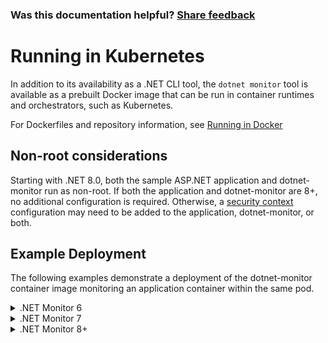 
### Was this documentation helpful? [Share feedback](https://www.research.net/r/DGDQWXH?src=documentation%2Fkubernetes)

# Running in Kubernetes

In addition to its availability as a .NET CLI tool, the `dotnet monitor` tool is available as a prebuilt Docker image that can be run in container runtimes and orchestrators, such as Kubernetes.

For Dockerfiles and repository information, see [Running in Docker](./docker.md)

## Non-root considerations

Starting with .NET 8.0, both the sample ASP.NET application and dotnet-monitor run as non-root. If both the application and dotnet-monitor are 8+, no additional configuration is required. Otherwise, a [security context](https://kubernetes.io/docs/tasks/configure-pod-container/security-context/) configuration may need to be added to the application, dotnet-monitor, or both.

## Example Deployment

The following examples demonstrate a deployment of the dotnet-monitor container image monitoring an application container within the same pod.

<details>
  <summary>.NET Monitor 6</summary>

```yaml
# Tell us about your experience using dotnet monitor: https://aka.ms/dotnet-monitor-survey
apiVersion: apps/v1
kind: Deployment
metadata:
  name: deploy-exampleapp
spec:
  replicas: 1
  selector:
    matchLabels:
      app: exampleapp
  template:
    metadata:
      labels:
        app: exampleapp
    spec:
      restartPolicy: Always
      containers:
      - name: app
        image: mcr.microsoft.com/dotnet/samples:aspnetapp
        imagePullPolicy: Always
        env:
        - name: ASPNETCORE_URLS
          value: http://+:80
        - name: DOTNET_DiagnosticPorts
          value: /diag/dotnet-monitor.sock
        volumeMounts:
        - mountPath: /diag
          name: diagvol
        resources:
          limits:
            cpu: 250m
            memory: 512Mi
      - name: monitor
        image: mcr.microsoft.com/dotnet/monitor:6
        securityContext:
          # Default APP_UID for non-root dotnet application images
          runAsUser: 1654 
          runAsGroup: 1654 
          runAsNonRoot: true
        # DO NOT use the --no-auth argument for deployments in production; this argument is used for demonstration
        # purposes only in this example. Please continue reading after this example for further details.
        args: [ "--no-auth" ]
        imagePullPolicy: Always
        env:
        - name: DOTNETMONITOR_DiagnosticPort__ConnectionMode
          value: Listen
        - name: DOTNETMONITOR_DiagnosticPort__EndpointName
          value: /diag/dotnet-monitor.sock
        - name: DOTNETMONITOR_Storage__DumpTempFolder
          value: /diag/dumps
        # ALWAYS use the HTTPS form of the URL for deployments in production; the removal of HTTPS is done for
        # demonstration purposes only in this example. Please continue reading after this example for further details.
        - name: DOTNETMONITOR_Urls
          value: http://localhost:52323
        volumeMounts:
        - mountPath: /diag
          name: diagvol
        resources:
          requests:
            cpu: 50m
            memory: 32Mi
          limits:
            cpu: 250m
            memory: 256Mi
      volumes:
      - name: diagvol
        emptyDir: {}
```

</details>

<details>
  <summary>.NET Monitor 7</summary>

```yaml
# Tell us about your experience using dotnet monitor: https://aka.ms/dotnet-monitor-survey
apiVersion: apps/v1
kind: Deployment
metadata:
  name: deploy-exampleapp
spec:
  replicas: 1
  selector:
    matchLabels:
      app: exampleapp
  template:
    metadata:
      labels:
        app: exampleapp
    spec:
      restartPolicy: Always
      containers:
      - name: app
        image: mcr.microsoft.com/dotnet/samples:aspnetapp
        imagePullPolicy: Always
        env:
        - name: ASPNETCORE_URLS
          value: http://+:80
        - name: DOTNET_DiagnosticPorts
          value: /diag/dotnet-monitor.sock
        volumeMounts:
        - mountPath: /diag
          name: diagvol
        resources:
          limits:
            cpu: 250m
            memory: 512Mi
      - name: monitor
        image: mcr.microsoft.com/dotnet/monitor
        securityContext:
          # Default APP_UID for non-root dotnet application images
          runAsUser: 1654 
          runAsGroup: 1654 
          runAsNonRoot: true        
        # DO NOT use the --no-auth argument for deployments in production; this argument is used for demonstration
        # purposes only in this example. Please continue reading after this example for further details.
        args: [ "collect", "--no-auth" ]
        imagePullPolicy: Always
        env:
        - name: DOTNETMONITOR_DiagnosticPort__ConnectionMode
          value: Listen
        - name: DOTNETMONITOR_Storage__DefaultSharedPath
          value: /diag
        # ALWAYS use the HTTPS form of the URL for deployments in production; the removal of HTTPS is done for
        # demonstration purposes only in this example. Please continue reading after this example for further details.
        - name: DOTNETMONITOR_Urls
          value: http://localhost:52323
        # The metrics URL is set in the CMD instruction of the image by default. However, this deployment overrides that with the args setting; manually set the URL to the same value using configuration.
        - name: DOTNETMONITOR_Metrics__Endpoints
          value: http://+:52325
        volumeMounts:
        - mountPath: /diag
          name: diagvol
        resources:
          requests:
            cpu: 50m
            memory: 32Mi
          limits:
            cpu: 250m
            memory: 256Mi
      volumes:
      - name: diagvol
        emptyDir: {}
```

</details>

<details>
  <summary>.NET Monitor 8+</summary>

```yaml
# Tell us about your experience using dotnet monitor: https://aka.ms/dotnet-monitor-survey
apiVersion: apps/v1
kind: Deployment
metadata:
  name: deploy-exampleapp
spec:
  replicas: 1
  selector:
    matchLabels:
      app: exampleapp
  template:
    metadata:
      labels:
        app: exampleapp
    spec:
      restartPolicy: Always
      containers:
      - name: app
        image: mcr.microsoft.com/dotnet/samples:aspnetapp
        imagePullPolicy: Always
        env:
        - name: ASPNETCORE_URLS
          value: http://+:80
        - name: DOTNET_DiagnosticPorts
          value: /diag/dotnet-monitor.sock
        volumeMounts:
        - mountPath: /diag
          name: diagvol
        resources:
          limits:
            cpu: 250m
            memory: 512Mi
      - name: monitor
        image: mcr.microsoft.com/dotnet/monitor:8
        # DO NOT use the --no-auth argument for deployments in production; this argument is used for demonstration
        # purposes only in this example. Please continue reading after this example for further details.
        args: [ "collect", "--no-auth" ]
        imagePullPolicy: Always
        env:
        - name: DOTNETMONITOR_DiagnosticPort__ConnectionMode
          value: Listen
        - name: DOTNETMONITOR_Storage__DefaultSharedPath
          value: /diag
        # ALWAYS use the HTTPS form of the URL for deployments in production; the removal of HTTPS is done for
        # demonstration purposes only in this example. Please continue reading after this example for further details.
        - name: DOTNETMONITOR_Urls
          value: http://localhost:52323
        # The metrics URL is set in the CMD instruction of the image by default. However, this deployment overrides that with the args setting; manually set the URL to the same value using configuration.
        - name: DOTNETMONITOR_Metrics__Endpoints
          value: http://+:52325
        volumeMounts:
        - mountPath: /diag
          name: diagvol
        resources:
          requests:
            cpu: 50m
            memory: 32Mi
          limits:
            cpu: 250m
            memory: 256Mi
      volumes:
      - name: diagvol
        emptyDir: {}
```

## Example Details

* __Listen Mode__: The `dotnet monitor` tool is configured to run in `listen` mode. The tool establishes a diagnostic communication channel at the specified Unix Domain Socket path by the `DOTNETMONITOR_DiagnosticPort__EndpointName` environment variable. The application container has a `DOTNET_DiagnosticPorts` environment variable specified so that the application's runtime will communicate with the `dotnet monitor` instance at the specified Unix Domain Socket path. The application runtime will be suspended (e.g. no managed code execution) until it establishes communication with `dotnet monitor`. Application startup time will depend on how long it takes for the `dotnet monitor` container to run, but this should be quick.
> **7.0+**: Setting `DOTNETMONITOR_DiagnosticPort__EndpointName` is not necessary if (1) `DOTNETMONITOR_Storage__DefaultSharedPath` is set and (2) `DOTNETMONITOR_DiagnosticPort__ConnectionMode` is set to `Listen`; the combination of these settings automatically creates a Unix Domain Socket named `dotnet-monitor.sock` under the default shared path.  The `DOTNETMONITOR_DiagnosticPort__EndpointName` setting is still available to use if the default behavior needs to be overridden.
* __Multiple Application Containers__: The `dotnet monitor` tool is capable of monitoring multiple processes at the same time. When running in `listen` mode, each of the applications can connect to the same communication channel path in order to allow `dotnet monitor` to observe them.
* __Dumps Temporary Folder__: The `dotnet monitor` tool is configured to instruct the application runtime to produce dump files at the path specified by the `DOTNETMONITOR_Storage__DumpTempFolder` environment variable. Without specifying this variable, the application runtime will create dump files in the `/tmp` directory of its container, which is not accessible by the `dotnet monitor` container in this example.
> **7.0+**: Setting `DOTNETMONITOR_Storage__DumpTempFolder` is not necessary if `DOTNETMONITOR_Storage__DefaultSharedPath` is set; dumps will be produced in a subfolder under the specified shared path. The `DOTNETMONITOR_Storage__DumpTempFolder` setting is still available to use if the default behavior needs to be overridden.
* __Disabled Authentication__: By default, the `dotnet monitor` tool requires authentication for any of the URLs specified by the `--urls` command line parameter or configured via the `ASPNETCORE_Urls`/`DOTNETMONITOR_Urls` environment variables (see [Authentication](./authentication.md) for further details). For the purposes of this example, authentication has been disabled by using the `--no-auth` command line switch. __Use of this command line switch is NOT recommended for production scenarios__ as it would allow anything with access to the URLs to be able to capture dumps, traces, etc (which may contain sensitive information, such as keys) of any process that `dotnet monitor` is able to monitor.
* __Disabled HTTPS__: By default, the `dotnet monitor` tool has HTTPS enabled on the default artifact URLs, which are configured to be `https://+:52323` in the Docker image. For the purposes of this example, the artifact URLs have been changed to `http://localhost:52323` using the `DOTNETMONITOR_Urls` environment variable such that a TLS certificate is not required. __Disabling HTTPS is NOT recommended for production scenarios.__
* __Command Line Arguments__: Starting in 7.0, the default command line arguments for the `dotnet monitor` tool have been moved to the CMD instruction of the Docker image (previously, they were part of the ENTRYPOINT instruction). If the arguments of the image are overridden, then the default arguments must be explicitly specified in the overridden setting or set via configuration. See [7.0 Compatibility](compatibility/7.0/README.md#docker-container-entrypoint-split) for details.
* __Default Shared Path__: Starting in 7.0, setting the default shared path instructs the `dotnet monitor` tool to automatically share all artifacts (dumps, diagnostic ports, shared libraries, etc) with the target applications in the specified path. This setting simplifies configuration so that a setting for each feature that contains sharable information does not need to necessarily be specified.

## Recommended container limits

The following are the recommended memory and CPU minimums and limits for the `dotnet monitor` container.

```yaml
resources:
  requests:
    memory: "32Mi"
    cpu: "50m"
  limits:
    memory: "256Mi"
    cpu: "250m"
```

How much memory and CPU is consumed by dotnet-monitor is dependent on which scenarios are being executed: 
- Metrics consume a negligible amount of resources, although using custom metrics can affect this.
- Operations such as traces and logs may require memory in the main application container that will automatically be allocated by the runtime.
- Resource consumption by trace operations is also dependent on which providers are enabled, as well as the [buffer size](./api/definitions.md#eventprovidersconfiguration) allocated in the runtime.
- It is not recommended to use highly verbose [log levels](./api/definitions.md#loglevel) while under load. This causes a lot of CPU usage in the dotnet-monitor container and more memory pressure in the main application container.
- Dumps also temporarily increase the amount of memory consumed by the application container.
